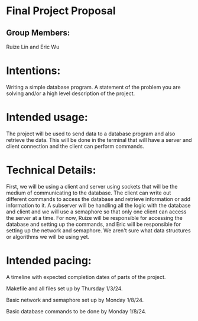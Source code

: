 # Final Project Proposal

## Group Members:

Ruize Lin and Eric Wu
       
# Intentions:

Writing a simple database program.
A statement of the problem you are solving and/or a high level description of the project.
    
# Intended usage:

The project will be used to send data to a database program and also retrieve the data. This will be done in the terminal that will have a server and client connection and the client can perform commands.
  
# Technical Details:

First, we will be using a client and server using sockets that will be the medium of communicating to the database. The client can write out different commands to access the database and retrieve information or add information to it. A subserver will be handling all the logic with the database and client and we will use a semaphore so that only one client can access the server at a time.
For now, Ruize will be responsible for accessing the database and setting up the commands, and Eric will be responsible for setting up the network and semaphore.
We aren't sure what data structures or algorithms we will be using yet. 
    
# Intended pacing:

A timeline with expected completion dates of parts of the project.

Makefile and all files set up by Thursday 1/3/24.

Basic network and semaphore set up by Monday 1/8/24.

Basic database commands to be done by Monday 1/8/24.
